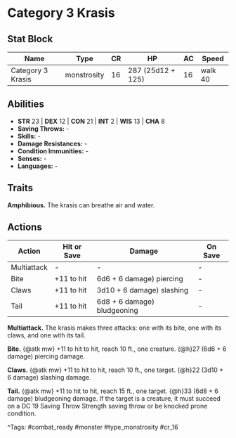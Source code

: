 # Category 3 Krasis

## Stat Block

| Name | Type | CR | HP | AC | Speed |
|------|------|----|----|----|-------|
| Category 3 Krasis | monstrosity | 16 | 287 (25d12 + 125) | 16 | walk 40 |

## Abilities

- **STR** 23 | **DEX** 12 | **CON** 21 | **INT** 2 | **WIS** 13 | **CHA** 8
- **Saving Throws:** -  
- **Skills:** -  
- **Damage Resistances:** -  
- **Condition Immunities:** -  
- **Senses:** -  
- **Languages:** -

## Traits

**Amphibious.** The krasis can breathe air and water.


## Actions

| Action | Hit or Save | Damage | On Save |
|--------|--------------|--------|----------|
| Multiattack | - | - | - |
| Bite | +11 to hit | 6d6 + 6 damage) piercing | - |
| Claws | +11 to hit | 3d10 + 6 damage) slashing | - |
| Tail | +11 to hit | 6d8 + 6 damage) bludgeoning | - |

**Multiattack.** The krasis makes three attacks: one with its bite, one with its claws, and one with its tail.

**Bite.** {@atk mw} +11 to hit to hit, reach 10 ft., one creature. {@h}27 (6d6 + 6 damage) piercing damage.

**Claws.** {@atk mw} +11 to hit to hit, reach 10 ft., one target. {@h}22 (3d10 + 6 damage) slashing damage.

**Tail.** {@atk mw} +11 to hit to hit, reach 15 ft., one target. {@h}33 (6d8 + 6 damage) bludgeoning damage. If the target is a creature, it must succeed on a DC 19 Saving Throw Strength saving throw or be knocked prone condition.


^Tags: #combat_ready #monster #type_monstrosity #cr_16